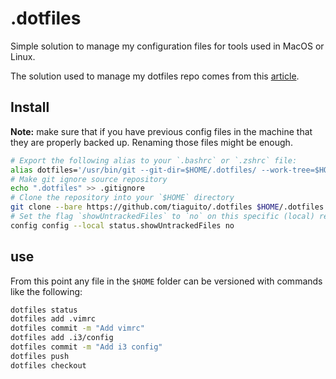 # .dotfiles
Simple solution to manage my configuration files for tools used in MacOS or Linux.

The solution used to manage my dotfiles repo comes from this [article](https://news.ycombinator.com/item?id=11071754).

## Install
**Note:** make sure that if you have previous config files in the machine that they are properly backed up. Renaming those files might be enough.

```bash
# Export the following alias to your `.bashrc` or `.zshrc` file:
alias dotfiles='/usr/bin/git --git-dir=$HOME/.dotfiles/ --work-tree=$HOME'
# Make git ignore source repository
echo ".dotfiles" >> .gitignore
# Clone the repository into your `$HOME` directory
git clone --bare https://github.com/tiaguito/.dotfiles $HOME/.dotfiles
# Set the flag `showUntrackedFiles` to `no` on this specific (local) repository:
config config --local status.showUntrackedFiles no
```

## use
From this point any file in the `$HOME` folder can be versioned with commands like the following:

```bash
dotfiles status
dotfiles add .vimrc
dotfiles commit -m "Add vimrc"
dotfiles add .i3/config
dotfiles commit -m "Add i3 config"
dotfiles push
dotfiles checkout
```
